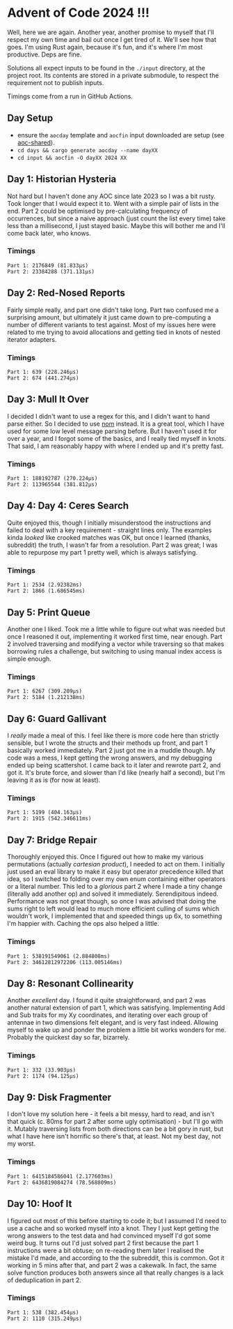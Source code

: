 # Advent of Code 2024 !!!

Well, here we are again. Another year, another promise to myself that I'll respect my own
time and bail out once I get tired of it. We'll see how that goes. I'm using Rust again,
because it's fun, and it's where I'm most productive. Deps are fine.

Solutions all expect inputs to be found in the `./input` directory, at the project root. Its
contents are stored in a private submodule, to respect the requirement not to publish inputs.

Timings come from a run in GitHub Actions.

## Day Setup

- ensure the `aocday` template and `aocfin` input downloaded are setup
  (see [aoc-shared](https://github.com/dwalker109/aoc-shared)).
- `cd days && cargo generate aocday --name dayXX`
- `cd input && aocfin -O dayXX 2024 XX`

## Day 1: Historian Hysteria

Not hard but I haven't done any AOC since late 2023 so I was a bit rusty. Took
longer that I would expect it to. Went with a simple pair of lists in the end.
Part 2 could be optimised by pre-calculating frequency of occurrences, but since
a naive approach (just count the list every time) take less than a millisecond,
I just stayed basic. Maybe this will bother me and I'll come back later, who knows.

### Timings

```
Part 1: 2176849 (81.833µs)
Part 2: 23384288 (371.131µs)
```

## Day 2: Red-Nosed Reports

Fairly simple really, and part one didn't take long. Part two confused me a
surprising amount, but ultimately it just came down to pre-computing a
number of different variants to test against. Most of my issues here were
related to me trying to avoid allocations and getting tied in knots of nested
iterator adapters.

### Timings

```
Part 1: 639 (228.246µs)
Part 2: 674 (441.274µs)
```

## Day 3: Mull It Over

I decided I didn't want to use a regex for this, and I didn't want to hand parse
either. So I decided to use [nom](https://docs.rs/nom/latest/nom/c) instead. It is
a great tool, which I have used for some low level message parsing before. But
I haven't used it for over a year, and I forgot some of the basics, and I really tied
myself in knots. That said, I am reasonably happy with where I ended up and it's
pretty fast.

### Timings

```
Part 1: 188192787 (270.224µs)
Part 2: 113965544 (381.812µs)  
```

## Day 4: Day 4: Ceres Search

Quite enjoyed this, though I initially misunderstood the instructions and failed
to deal with a key requirement - straight lines only. The examples kinda *looked*
like crooked matches was OK, but once I learned (thanks, subreddit) the truth,
I wasn't far from a resolution. Part 2 was great; I was able to repurpose my part 1
pretty well, which is always satisfying.

### Timings

```
Part 1: 2534 (2.92382ms)
Part 2: 1866 (1.686545ms)
```

## Day 5: Print Queue

Another one I liked. Took me a little while to figure out what was needed but once
I reasoned it out, implementing it worked first time, near enough. Part 2 involved
traversing and modifying a vector while traversing so that makes borrowing rules
a challenge, but switching to using manual index access is simple enough.

### Timings

```
Part 1: 6267 (309.209µs)
Part 2: 5184 (1.212138ms)
```

## Day 6: Guard Gallivant

I *really* made a meal of this. I feel like there is more code here than strictly
sensible, but I wrote the structs and their methods up front, and part 1 basically
worked immediately. Part 2 just got me in a muddle though. My code was a mess,
I kept getting the wrong answers, and my debugging ended up being scattershot.
I came back to it later and rewrote part 2, and got it. It's brute force, and slower
than I'd like (nearly half a second), but I'm leaving it as is (for now at least).

### Timings

```
Part 1: 5199 (404.163µs)
Part 2: 1915 (542.346611ms)
```

## Day 7: Bridge Repair

Thoroughly enjoyed this. Once I figured out how to make my various permutations
(actually *cartesian product*), I needed to act on them. I initially just used an
eval library to make it easy but operator precedence killed that idea, so I switched
to folding over my own enum containing either operators or a literal number. This
led to a *glorious* part 2 where I made a tiny change (literally add another op)
and solved it immediately. Serendipitous indeed. Performance was not great though,
so once I was advised that doing the sums right to left would lead to much more
efficient culling of sums which wouldn't work, I implemented that and speeded
things up 6x, to something I'm happier with. Caching the ops also helped a little.

### Timings

```
Part 1: 538191549061 (2.884808ms)
Part 2: 34612812972206 (113.005146ms)
```

## Day 8: Resonant Collinearity

Another *excellent* day. I found it quite straightforward, and part 2 was another
natural extension of part 1, which was satisfying. Implementing Add and Sub traits
for my Xy coordinates, and iterating over each group of antennae in two dimensions
felt elegant, and is very fast indeed. Allowing myself to wake up and ponder the
problem a little bit works wonders for me. Probably the quickest day so far,
bizarrely.

### Timings

```
Part 1: 332 (33.903µs)
Part 2: 1174 (94.125µs)
```

## Day 9: Disk Fragmenter

I don't love my solution here - it feels a bit messy, hard to read, and isn't 
that quick (c. 80ms for part 2 after some ugly optimisation) - but I'll go with 
it. Mutably traversing lists from both directions can be a bit gory in rust, but
what I have here isn't horrific so there's that, at least. Not my best day, not
my worst.

### Timings

```
Part 1: 6415184586041 (2.177603ms)
Part 2: 6436819084274 (78.568809ms)
```

## Day 10: Hoof It

I figured out most of this before starting to code it; but I assumed I'd need
to use a cache and so worked myself into a knot. They I just kept getting the
wrong answers to the test data and had convinced myself I'd got some weird bug.
It turns out I'd just solved part 2 first because the part 1 instructions were
a bit obtuse; on re-reading them later I realised the mistake I'd made, and
according to the the subreddit, this is common. Got it working in 5 mins after 
that, and part 2 was a cakewalk. In fact, the same solve function produces
both answers since all that really changes is a lack of deduplication in part 2.

### Timings

```
Part 1: 538 (382.454µs)
Part 2: 1110 (315.249µs)
```